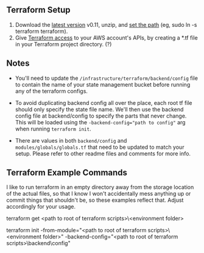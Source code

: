 
## Terraform Setup

1. Download the [latest version](https://www.terraform.io/downloads.html) v0.11, unzip, and [set the path](https://www.terraform.io/intro/getting-started/install.html) (eg, sudo ln -s terraform terraform).
1. Give [Terraform access](https://www.terraform.io/docs/configuration/index.html) to your AWS account's APIs, by creating a \*.tf file in your Terraform project directory. (?)
 
## Notes

- You'll need to update the `/infrastructure/terraform/backend/config` file to contain the name of your state management bucket before running any of the terraform configs.

- To avoid duplicating backend config all over the place, each root tf file should only specify the state file name.  We'll then use the backend config file at backend/config to specify the parts that never change.  This will be loaded using the `-backend-config="path to config"` arg when running `terraform init`.

- There are values in both `backend/config` and `modules/globals/globals.tf` that need to be updated to match your setup.  Please refer to other readme files and comments for more info.

## Terraform Example Commands

I like to run terraform in an empty directory away from the storage location of the actual files, so that I know I won't accidentally mess anything up or commit things that shouldn't be, so these examples reflect that.  Adjust accordingly for your usage.

terraform get &lt;path to root of terraform scripts&gt;\\&lt;environment folder&gt;

terraform init -from-module="&lt;path to root of terraform scripts&gt;\\&lt;environment folder&gt;" -backend-config="&lt;path to root of terraform scripts&gt;\backend\config"
